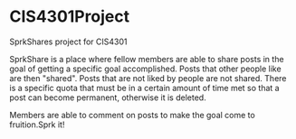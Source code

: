CIS4301Project
==============

SprkShares project for CIS4301

SprkShare is a place where fellow members are able to share posts in the goal of getting a specific goal accomplished. Posts that other people like are then "shared". Posts that are not liked by people are not shared. There is a specific quota that must be in a certain amount of time met so that a post can become permanent, otherwise it is deleted.

Members are able to comment on posts to make the goal come to fruition.Sprk it!
